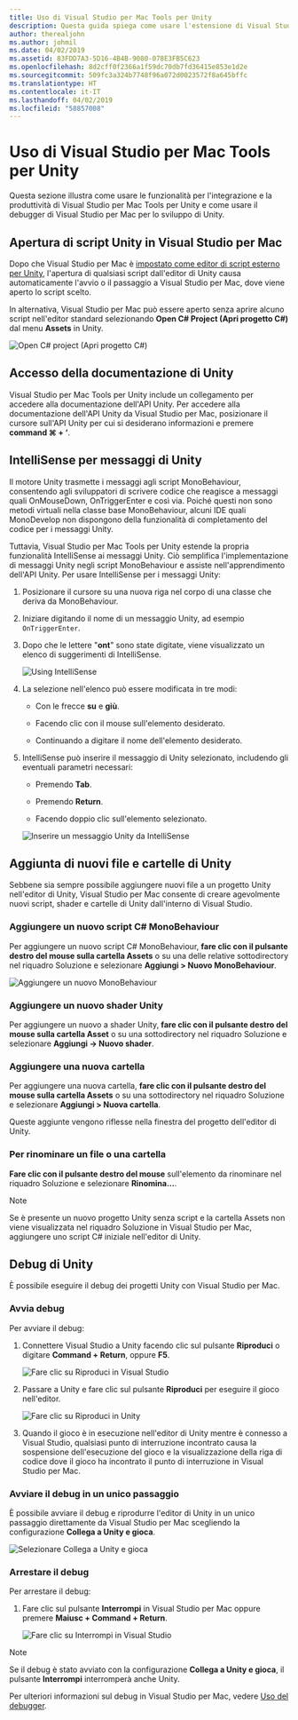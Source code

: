 ```yaml
---
title: Uso di Visual Studio per Mac Tools per Unity
description: Questa guida spiega come usare l'estensione di Visual Studio per Mac Tools per Unity
author: therealjohn
ms.author: johmil
ms.date: 04/02/2019
ms.assetid: 83FDD7A3-5D16-4B4B-9080-078E3FB5C623
ms.openlocfilehash: 8d2cff0f2366a1f59dc70db7fd36415e853e1d2e
ms.sourcegitcommit: 509fc3a324b7748f96a072d0023572f8a645bffc
ms.translationtype: HT
ms.contentlocale: it-IT
ms.lasthandoff: 04/02/2019
ms.locfileid: "58857008"
---
```

# <a name="using-visual-studio-for-mac-tools-for-unity"></a>Uso di Visual Studio per Mac Tools per Unity

Questa sezione illustra come usare le funzionalità per l'integrazione e la produttività di Visual Studio per Mac Tools per Unity e come usare il debugger di Visual Studio per Mac per lo sviluppo di Unity.

## <a name="opening-unity-scripts-in-visual-studio-for-mac"></a>Apertura di script Unity in Visual Studio per Mac

Dopo che Visual Studio per Mac è [impostato come editor di script esterno per Unity](setup-vsmac-tools-unity.md#configure-unity-for-use-with-visual-studio-for-mac), l'apertura di qualsiasi script dall'editor di Unity causa automaticamente l'avvio o il passaggio a Visual Studio per Mac, dove viene aperto lo script scelto.

In alternativa, Visual Studio per Mac può essere aperto senza aprire alcuno script nell'editor standard selezionando **Open C# Project (Apri progetto C#)** dal menu **Assets** in Unity.

![Open C# project (Apri progetto C#)](media/using-vsmac-tools-unity-image1.png)

## <a name="unity-documentation-access"></a>Accesso della documentazione di Unity

Visual Studio per Mac Tools per Unity include un collegamento per accedere alla documentazione dell'API Unity. Per accedere alla documentazione dell'API Unity da Visual Studio per Mac, posizionare il cursore sull'API Unity per cui si desiderano informazioni e premere **command ⌘ + ‘**.

## <a name="intellisense-for-unity-messages"></a>IntelliSense per messaggi di Unity
Il motore Unity trasmette i messaggi agli script MonoBehaviour, consentendo agli sviluppatori di scrivere codice che reagisce a messaggi quali OnMouseDown, OnTriggerEnter e così via. Poiché questi non sono metodi virtuali nella classe base MonoBehaviour, alcuni IDE quali MonoDevelop non dispongono della funzionalità di completamento del codice per i messaggi Unity.

Tuttavia, Visual Studio per Mac Tools per Unity estende la propria funzionalità IntelliSense ai messaggi Unity. Ciò semplifica l'implementazione di messaggi Unity negli script MonoBehaviour e assiste nell'apprendimento dell'API Unity. Per usare IntelliSense per i messaggi Unity:

1. Posizionare il cursore su una nuova riga nel corpo di una classe che deriva da MonoBehaviour.

2. Iniziare digitando il nome di un messaggio Unity, ad esempio `OnTriggerEnter`.

3. Dopo che le lettere "**ont**" sono state digitate, viene visualizzato un elenco di suggerimenti di IntelliSense.

   ![Using IntelliSense](media/using-vsmac-tools-unity-image2.png)

4. La selezione nell'elenco può essere modificata in tre modi:

   * Con le frecce **su** e **giù**.

   * Facendo clic con il mouse sull'elemento desiderato.

   * Continuando a digitare il nome dell'elemento desiderato.

5. IntelliSense può inserire il messaggio di Unity selezionato, includendo gli eventuali parametri necessari:

   * Premendo **Tab**.

   * Premendo **Return**.

   * Facendo doppio clic sull'elemento selezionato.

   ![Inserire un messaggio Unity da IntelliSense](media/using-vsmac-tools-unity-image3.png)

## <a name="adding-new-unity-files-and-folders"></a>Aggiunta di nuovi file e cartelle di Unity

Sebbene sia sempre possibile aggiungere nuovi file a un progetto Unity nell'editor di Unity, Visual Studio per Mac consente di creare agevolmente nuovi script, shader e cartelle di Unity dall'interno di Visual Studio.

### <a name="add-a-new-c-monobehaviour-script"></a>Aggiungere un nuovo script C# MonoBehaviour

Per aggiungere un nuovo script C# MonoBehaviour, **fare clic con il pulsante destro del mouse sulla cartella Assets** o su una delle relative sottodirectory nel riquadro Soluzione e selezionare **Aggiungi > Nuovo MonoBehaviour**.

![Aggiungere un nuovo MonoBehaviour](media/using-vsmac-tools-unity-image4.png)

### <a name="add-a-new-unity-shader"></a>Aggiungere un nuovo shader Unity

Per aggiungere un nuovo a shader Unity, **fare clic con il pulsante destro del mouse sulla cartella Asset** o su una sottodirectory nel riquadro Soluzione e selezionare **Aggiungi -> Nuovo shader**.

### <a name="add-a-new-folder"></a>Aggiungere una nuova cartella

Per aggiungere una nuova cartella, **fare clic con il pulsante destro del mouse sulla cartella Assets** o su una sottodirectory nel riquadro Soluzione e selezionare **Aggiungi > Nuova cartella**.

Queste aggiunte vengono riflesse nella finestra del progetto dell'editor di Unity.

### <a name="to-rename-a-file-or-folder"></a>Per rinominare un file o una cartella
**Fare clic con il pulsante destro del mouse** sull'elemento da rinominare nel riquadro Soluzione e selezionare **Rinomina...**.

> [!NOTE]
> Se è presente un nuovo progetto Unity senza script e la cartella Assets non viene visualizzata nel riquadro Soluzione in Visual Studio per Mac, aggiungere uno script C# iniziale nell'editor di Unity.

## <a name="unity-debugging"></a>Debug di Unity

È possibile eseguire il debug dei progetti Unity con Visual Studio per Mac.

### <a name="start-debugging"></a>Avvia debug

Per avviare il debug:

1. Connettere Visual Studio a Unity facendo clic sul pulsante **Riproduci** o digitare **Command + Return**, oppure **F5**.

   ![Fare clic su Riproduci in Visual Studio](media/using-vsmac-tools-unity-image5.png)

2. Passare a Unity e fare clic sul pulsante **Riproduci** per eseguire il gioco nell'editor.

   ![Fare clic su Riproduci in Unity](media/using-vsmac-tools-unity-image6.png)

3. Quando il gioco è in esecuzione nell'editor di Unity mentre è connesso a Visual Studio, qualsiasi punto di interruzione incontrato causa la sospensione dell'esecuzione del gioco e la visualizzazione della riga di codice dove il gioco ha incontrato il punto di interruzione in Visual Studio per Mac.


### <a name="start-debugging-in-a-single-step"></a>Avviare il debug in un unico passaggio

È possibile avviare il debug e riprodurre l'editor di Unity in un unico passaggio direttamente da Visual Studio per Mac scegliendo la configurazione **Collega a Unity e gioca**.

![Selezionare Collega a Unity e gioca](media/using-vsmac-tools-unity-image8.png)

### <a name="stop-debugging"></a>Arrestare il debug

Per arrestare il debug:

1. Fare clic sul pulsante **Interrompi** in Visual Studio per Mac oppure premere **Maiusc + Command + Return**.

   ![Fare clic su Interrompi in Visual Studio](media/using-vsmac-tools-unity-image7.png)

> [!NOTE]
> Se il debug è stato avviato con la configurazione **Collega a Unity e gioca**, il pulsante **Interrompi** interromperà anche Unity.

Per ulteriori informazioni sul debug in Visual Studio per Mac, vedere [Uso del debugger](debugging.md).
